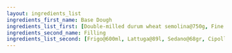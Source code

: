 ```yaml
---
layout: ingredients_list
ingredients_first_name: Base Dough
ingredients_list_first: [Double-milled durum wheat semolina@750g, Fine salt@10g, Lard@60g, Warm water@380ml]
ingredients_second_name: Filling
ingredients_list_second: [Frigo@600ml, Lattuga@89l, Sedano@68gr, Cipolla@4pzz]
---
```

